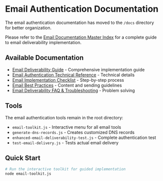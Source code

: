 # Email Authentication Documentation

The email authentication documentation has moved to the `/docs` directory for better organization.

Please refer to the [Email Documentation Master Index](./docs/EMAIL-DOCUMENTATION-INDEX.md) for a complete guide to email deliverability implementation.

## Available Documentation

- [Email Deliverability Guide](./docs/EMAIL-DELIVERABILITY-GUIDE.md) - Comprehensive implementation guide
- [Email Authentication Technical Reference](./docs/EMAIL-AUTHENTICATION-TECHNICAL.md) - Technical details
- [Email Implementation Checklist](./docs/EMAIL-IMPLEMENTATION-CHECKLIST-V2.md) - Step-by-step process
- [Email Best Practices](./docs/EMAIL-BEST-PRACTICES.md) - Content and sending guidelines
- [Email Deliverability FAQ & Troubleshooting](./docs/EMAIL-DELIVERABILITY-FAQ.md) - Problem solving

## Tools

The email authentication tools remain in the root directory:

- `email-toolkit.js` - Interactive menu for all email tools
- `generate-dns-records.js` - Creates customized DNS records
- `enhanced-email-deliverability-test.js` - Complete authentication test
- `test-email-delivery.js` - Tests actual email delivery

## Quick Start

```bash
# Run the interactive toolkit for guided implementation
node email-toolkit.js
```
